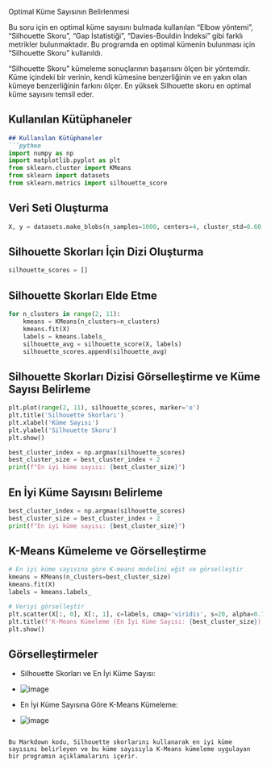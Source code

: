Optimal Küme Sayısının Belirlenmesi

Bu soru için en optimal küme sayısını bulmada kullanılan “Elbow yöntemi”, “Silhouette Skoru”, “Gap İstatistiği”, “Davies-Bouldin İndeksi” gibi farklı metrikler bulunmaktadır. 
Bu programda en optimal kümenin bulunması için “Silhouette Skoru” kullanıldı. 

“Silhouette Skoru” kümeleme sonuçlarının başarısını ölçen bir yöntemdir. Küme içindeki bir verinin, kendi kümesine benzerliğinin ve en yakın olan kümeye benzerliğinin farkını ölçer. En yüksek Silhouette skoru en optimal küme sayısını temsil eder. 

## Kullanılan Kütüphaneler
```markdown
## Kullanılan Kütüphaneler
```python
import numpy as np
import matplotlib.pyplot as plt
from sklearn.cluster import KMeans
from sklearn import datasets
from sklearn.metrics import silhouette_score
```

## Veri Seti Oluşturma
```python
X, y = datasets.make_blobs(n_samples=1000, centers=4, cluster_std=0.60, random_state=0)
```

## Silhouette Skorları İçin Dizi Oluşturma
```python
silhouette_scores = []
```

## Silhouette Skorları Elde Etme
```python
for n_clusters in range(2, 11):
    kmeans = KMeans(n_clusters=n_clusters)
    kmeans.fit(X)
    labels = kmeans.labels_
    silhouette_avg = silhouette_score(X, labels)
    silhouette_scores.append(silhouette_avg)
```

## Silhouette Skorları Dizisi Görselleştirme ve Küme Sayısı Belirleme
```python
plt.plot(range(2, 11), silhouette_scores, marker='o')
plt.title('Silhouette Skorları')
plt.xlabel('Küme Sayısı')
plt.ylabel('Silhouette Skoru')
plt.show()

best_cluster_index = np.argmax(silhouette_scores)
best_cluster_size = best_cluster_index + 2
print(f"En iyi küme sayısı: {best_cluster_size}")
```

## En İyi Küme Sayısını Belirleme
```python
best_cluster_index = np.argmax(silhouette_scores)
best_cluster_size = best_cluster_index + 2
print(f"En iyi küme sayısı: {best_cluster_size}")
```

## K-Means Kümeleme ve Görselleştirme
```python
# En iyi küme sayısına göre K-means modelini eğit ve görselleştir
kmeans = KMeans(n_clusters=best_cluster_size)
kmeans.fit(X)
labels = kmeans.labels_

# Veriyi görselleştir
plt.scatter(X[:, 0], X[:, 1], c=labels, cmap='viridis', s=20, alpha=0.7)
plt.title(f'K-Means Kümeleme (En İyi Küme Sayısı: {best_cluster_size})')
plt.show()
```

## Görselleştirmeler
- Silhouette Skorları ve En İyi Küme Sayısı:
- ![image](https://github.com/havvabzkrtt/veri_madenciligi_vize/assets/81237002/7efd6396-e9b9-4b54-a2f9-48dc23159862)


- En İyi Küme Sayısına Göre K-Means Kümeleme:
- ![image](https://github.com/havvabzkrtt/veri_madenciligi_vize/assets/81237002/6aa964ce-dfe1-4c90-a516-882765cf8d6b)

```

Bu Markdown kodu, Silhouette skorlarını kullanarak en iyi küme sayısını belirleyen ve bu küme sayısıyla K-Means kümeleme uygulayan bir programın açıklamalarını içerir. 
